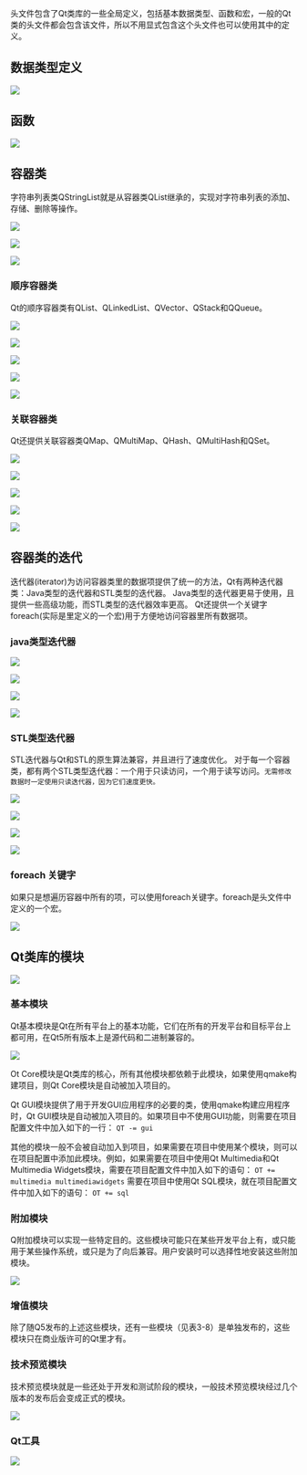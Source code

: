 <QtGlobal>头文件包含了Qt类库的一些全局定义，包括基本数据类型、函数和宏，一般的Qt类的头文件都会包含该文件，所以不用显式包含这个头文件也可以使用其中的定义。



## 数据类型定义

![](https://github.com/wuwenyishi/pages/raw/gh-pages/image/2022/12/01/142148yi18pE.png)



## 函数

![](https://github.com/wuwenyishi/pages/raw/gh-pages/image/2022/12/01/152327E1M2Pg.png)



## 容器类

字符串列表类QStringList就是从容器类QList<QString>继承的，实现对字符串列表的添加、存储、删除等操作。



![](https://github.com/wuwenyishi/pages/raw/gh-pages/image/2022/12/01/153248tsdG7P.png)

![](https://github.com/wuwenyishi/pages/raw/gh-pages/image/2022/12/01/153450kFMr4y.png)

![](https://github.com/wuwenyishi/pages/raw/gh-pages/image/2022/12/01/153639pw8d6P.png)



### 顺序容器类

Qt的顺序容器类有QList、QLinkedList、QVector、QStack和QQueue。

![](https://github.com/wuwenyishi/pages/raw/gh-pages/image/2022/12/01/154140lipzsB.png)

![](https://github.com/wuwenyishi/pages/raw/gh-pages/image/2022/12/01/154228cvqtqS.png)

![](https://github.com/wuwenyishi/pages/raw/gh-pages/image/2022/12/01/154320lPlewQ.png)

![](https://github.com/wuwenyishi/pages/raw/gh-pages/image/2022/12/01/1544149aKShL.png)

![](https://github.com/wuwenyishi/pages/raw/gh-pages/image/2022/12/01/154440JhsHyq.png)



### 关联容器类

Qt还提供关联容器类QMap、QMultiMap、QHash、QMultiHash和QSet。

![](https://github.com/wuwenyishi/pages/raw/gh-pages/image/2022/12/01/154749eh9GjD.png)

![](https://github.com/wuwenyishi/pages/raw/gh-pages/image/2022/12/01/155539JL2xWV.png)

![](https://github.com/wuwenyishi/pages/raw/gh-pages/image/2022/12/01/155755rEv1ya.png)

![](https://github.com/wuwenyishi/pages/raw/gh-pages/image/2022/12/01/1600342ZL5vE.png)

![](https://github.com/wuwenyishi/pages/raw/gh-pages/image/2022/12/01/160134XvWC3v.png)



## 容器类的迭代

迭代器(iterator)为访问容器类里的数据项提供了统一的方法，Qt有两种迭代器类：Java类型的迭代器和STL类型的迭代器。
Java类型的迭代器更易于使用，且提供一些高级功能，而STL类型的迭代器效率更高。
Qt还提供一个关键字foreach(实际是<QtGlobal>里定义的一个宏)用于方便地访问容器里所有数据项。



### java类型迭代器

![](https://github.com/wuwenyishi/pages/raw/gh-pages/image/2022/12/01/161658qhNpCu.png)

![](https://github.com/wuwenyishi/pages/raw/gh-pages/image/2022/12/01/162648qxdRsk.png)

![](https://github.com/wuwenyishi/pages/raw/gh-pages/image/2022/12/01/1630500gEZ7S.png)

![](https://github.com/wuwenyishi/pages/raw/gh-pages/image/2022/12/01/164737i7iJef.png)



### STL类型迭代器

STL迭代器与Qt和STL的原生算法兼容，并且进行了速度优化。
对于每一个容器类，都有两个STL类型迭代器：一个用于只读访问，一个用于读写访问。`无需修改数据时一定使用只读迭代器，因为它们速度更快。`

![](https://github.com/wuwenyishi/pages/raw/gh-pages/image/2022/12/01/165029ahXnvM.png)

![](https://github.com/wuwenyishi/pages/raw/gh-pages/image/2022/12/01/165157sCic3c.png)

![](https://github.com/wuwenyishi/pages/raw/gh-pages/image/2022/12/01/172406EVXyOj.png)

![](https://github.com/wuwenyishi/pages/raw/gh-pages/image/2022/12/01/172637JF92Z6.png)



### foreach 关键字

如果只是想遍历容器中所有的项，可以使用foreach关键字。foreach是<QtGlobal>头文件中定义的一个宏。

![](https://github.com/wuwenyishi/pages/raw/gh-pages/image/2022/12/01/1728538fAXpi.png)





## Qt类库的模块

![](https://github.com/wuwenyishi/pages/raw/gh-pages/image/2022/12/01/173613OH5ro9.png)

### 基本模块

Qt基本模块是Qt在所有平台上的基本功能，它们在所有的开发平台和目标平台上都可用，在Qt5所有版本上是源代码和二进制兼容的。

![](https://github.com/wuwenyishi/pages/raw/gh-pages/image/2022/12/01/173407GFWHl1.png)

Ot Core模块是Qt类库的核心，所有其他模块都依赖于此模块，如果使用qmake构建项目，则Qt Core模块是自动被加入项目的。

Qt GUI模块提供了用于开发GUI应用程序的必要的类，使用qmake构建应用程序时，Qt GUI模块是自动被加入项目的。如果项目中不使用GUI功能，则需要在项目配置文件中加入如下的一行：
`QT -= gui`

其他的模块一般不会被自动加入到项目，如果需要在项目中使用某个模块，则可以在项目配置中添加此模块。例如，如果需要在项目中使用Qt Multimedia和Qt Multimedia Widgets模块，需要在项目配置文件中加入如下的语句：
`OT += multimedia multimediawidgets`
需要在项目中使用Qt SQL模块，就在项目配置文件中加入如下的语句：
`OT += sql`



### 附加模块

Q附加模块可以实现一些特定目的。这些模块可能只在某些开发平台上有，或只能用于某些操作系统，或只是为了向后兼容。用户安装时可以选择性地安装这些附加模块。

![](https://github.com/wuwenyishi/pages/raw/gh-pages/image/2022/12/01/173738uWsVMZ.png)



### 增值模块

除了随Q5发布的上述这些模块，还有一些模块（见表3-8）是单独发布的，这些模块只在商业版许可的Qt里才有。



### 技术预览模块

技术预览模块就是一些还处于开发和测试阶段的模块，一般技术预览模块经过几个版本的发布后会变成正式的模块。

![](https://github.com/wuwenyishi/pages/raw/gh-pages/image/2022/12/01/173948dKlybJ.png)



### Qt工具

![](https://github.com/wuwenyishi/pages/raw/gh-pages/image/2022/12/01/174047wHXBsi.png)

